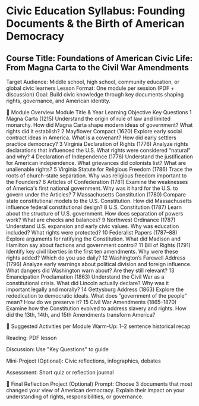 # Civic Education Syllabus: Founding Documents & the Birth of American Democracy
## Course Title: Foundations of American Civic Life: From Magna Carta to the Civil War Amendments
Target Audience: Middle school, high school, community education, or global civic learners
Lesson Format: One module per session (PDF + discussion)
Goal: Build civic knowledge through key documents shaping rights, governance, and American identity.

📘 Module Overview
Module	Title & Year	Learning Objective	Key Questions
1	Magna Carta (1215)	Understand the origin of rule of law and limited monarchy.	How did Magna Carta shape modern ideas of government? What rights did it establish?
2	Mayflower Compact (1620)	Explore early social contract ideas in America.	What is a covenant? How did early settlers practice democracy?
3	Virginia Declaration of Rights (1776)	Analyze rights declarations that influenced the U.S.	What rights were considered “natural” and why?
4	Declaration of Independence (1776)	Understand the justification for American independence.	What grievances did colonists list? What are unalienable rights?
5	Virginia Statute for Religious Freedom (1786)	Trace the roots of church-state separation.	Why was religious freedom important to the Founders?
6	Articles of Confederation (1781)	Examine the weaknesses of America's first national government.	Why was it hard for the U.S. to govern under the Articles?
7	Massachusetts Constitution (1780)	Compare state constitutional models to the U.S. Constitution.	How did Massachusetts influence federal constitutional design?
8	U.S. Constitution (1787)	Learn about the structure of U.S. government.	How does separation of powers work? What are checks and balances?
9	Northwest Ordinance (1787)	Understand U.S. expansion and early civic values.	Why was education included? What rights were protected?
10	Federalist Papers (1787–88)	Explore arguments for ratifying the Constitution.	What did Madison and Hamilton say about factions and government control?
11	Bill of Rights (1791)	Identify key civil liberties in the first ten amendments.	Why were these rights added? Which do you use daily?
12	Washington’s Farewell Address (1796)	Analyze early warnings about political division and foreign influence.	What dangers did Washington warn about? Are they still relevant?
13	Emancipation Proclamation (1863)	Understand the Civil War as a constitutional crisis.	What did Lincoln actually declare? Why was it important legally and morally?
14	Gettysburg Address (1863)	Explore the rededication to democratic ideals.	What does “government of the people” mean? How do we preserve it?
15	Civil War Amendments (1865–1870)	Examine how the Constitution evolved to address slavery and rights.	How did the 13th, 14th, and 15th Amendments transform America?

📌 Suggested Activities per Module
Warm-Up: 1–2 sentence historical recap

Reading: PDF lesson

Discussion: Use "Key Questions" to guide

Mini-Project (Optional): Civic reflections, infographics, debates

Assessment: Short quiz or reflection journal

🧠 Final Reflection Project (Optional)
Prompt: Choose 3 documents that most changed your view of American democracy. Explain their impact on your understanding of rights, responsibilities, or governance.
